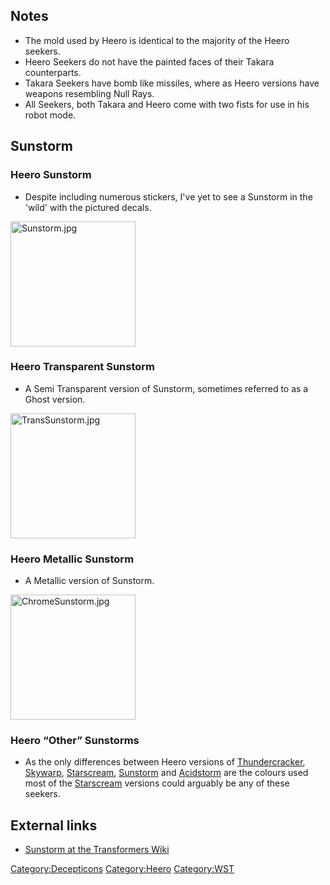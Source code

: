Notes
-----

-   The mold used by Heero is identical to the majority of the Heero seekers.
-   Heero Seekers do not have the painted faces of their Takara counterparts.
-   Takara Seekers have bomb like missiles, where as Heero versions have weapons resembling Null Rays.
-   All Seekers, both Takara and Heero come with two fists for use in his robot mode.

Sunstorm
--------

### Heero Sunstorm

-   Despite including numerous stickers, I've yet to see a Sunstorm in the 'wild' with the pictured decals.

<img src="Sunstorm.jpg" title="fig:Sunstorm.jpg" alt="Sunstorm.jpg" width="200" />

### Heero Transparent Sunstorm

-   A Semi Transparent version of Sunstorm, sometimes referred to as a Ghost version.

<img src="TransSunstorm.jpg" title="fig:TransSunstorm.jpg" alt="TransSunstorm.jpg" width="200" />

### Heero Metallic Sunstorm

-   A Metallic version of Sunstorm.

<img src="ChromeSunstorm.jpg" title="fig:ChromeSunstorm.jpg" alt="ChromeSunstorm.jpg" width="200" />

### Heero “Other” Sunstorms

-   As the only differences between Heero versions of [Thundercracker](Thundercracker "wikilink"), [Skywarp](Skywarp "wikilink"), [Starscream](Starscream "wikilink"), [Sunstorm](Sunstorm "wikilink") and [Acidstorm](Acidstorm "wikilink") are the colours used most of the [Starscream](Starscream "wikilink") versions could arguably be any of these seekers.

External links
--------------

-   [Sunstorm at the Transformers Wiki](http://tfwiki.net/wiki/Sunstorm)

<Category:Decepticons> <Category:Heero> <Category:WST>
